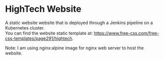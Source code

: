 # HighTech Website

A static website website that is deployed through a Jenkins pipeline on a Kubernetes cluster. <br />
You can find the website static template at: https://www.free-css.com/free-css-templates/page291/hightech.

Note: I am using nginx:alpine image for nginx web server to host the website.


